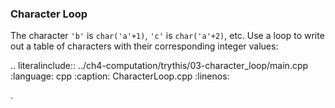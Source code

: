 ### Character Loop

The character `'b'` is `char('a'+1)`, `'c'` is `char('a'+2)`, etc. 
Use a loop to write out a table of characters with their corresponding integer values:

.. literalinclude:: ../ch4-computation/trythis/03-character_loop/main.cpp
   :language: cpp
   :caption: CharacterLoop.cpp
   :linenos:

.
